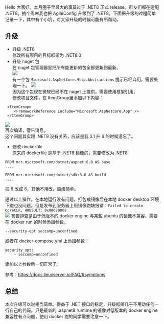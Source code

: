 Hello 大家好。本月圈子里最大的事莫过于 .NET8 正式 release。群友们都在适配 .NET8。抽个周末我也把 AgileConfig 升级到了 .NET8。下面把升级的过程简单记录一下，其中有个小坑，对大家升级的时候可能有所帮助。
## 升级
* 升级 .NET8   
修改所有项目的目标框架为 .NET8.0
* 升级 nuget 包   
在 nuget 包管理器里把所有能更新的包全部更新到最新。   
![](https://static.xbaby.xyz/微信截图_20231124105734.png
)   
有一个包 `Microsoft.AspNetCore.Http.Abstractions` 提示已经弃用，需要处理一下。
![](https://static.xbaby.xyz/%E5%BE%AE%E4%BF%A1%E6%88%AA%E5%9B%BE_20231124105602.png)    
因为这个包现在微软已经不在 nuget 上提供，需要使用框架引用。   
修改项目文件，在 ItemGroup里添加以下内容：
```
 <ItemGroup>
    <FrameworkReference Include="Microsoft.AspNetCore.App" />
 </ItemGroup>

```
![](https://static.xbaby.xyz/微信截图_20231124110459.png
)    
再次编译，警告消息。   
这个问题其实跟 .NET8 没有关系，应该是我 3.1 升 6 的时候遗忘了。   
* 修改 dockerfile    
原来的 dockerfile 是基于 .NET6 镜像的，需要修改为 .NET8
```
FROM mcr.microsoft.com/dotnet/aspnet:8.0 AS base
....

FROM mcr.microsoft.com/dotnet/sdk:8.0 AS build
....
```
把 6 改成 8，其他不用改，超级简单。    

通过以上操作，在本地运行没有问题，打包成镜像后在本地 docker desktop 环境下跑也没问题。但是发布到服务器上用镜像跑缺报错：`Failed to create CoreCLR, HRESULT: 0x80070008`    
![](https://static.xbaby.xyz/微信截图_20231124140704.png
)
警告排查是由于低版本的 docker engine 与某些 ubuntu 的镜像不兼容，需要在 docker run 的时候添加参数。
```
--security-opt seccomp=unconfined
```
或者在 docker-compose.yml 上添加参数：
```
security_opt:
    - seccomp=unconfined
```
添加以上参数后一切正常了。
    
参考：https://docs.linuxserver.io/FAQ/#symptoms


## 总结
本次升级可以说相当简单。得益于 .NET 接口的稳定，升级框架几乎不用动任何一行自己的代码。只是最新的 .aspnet8 runtime 的镜像对低版本的 docker engine 兼容性有点问题，使用 docker 跑的同学需要注意一下。